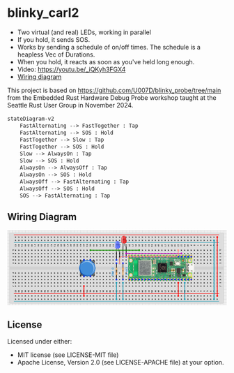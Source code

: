 # blinky_carl2

* Two virtual (and real) LEDs, working in parallel
* If you hold, it sends SOS.
* Works by sending a schedule of on/off times. The schedule is a heapless Vec of Durations.
* When you hold, it reacts as soon as you've held long enough.
* Video: <https://youtu.be/_iQKyh3FGX4>
* [Wiring diagram](https://app.cirkitdesigner.com/project/38f41aba-e97e-46a3-81b6-35f196153c90)

This project is based on <https://github.com/U007D/blinky_probe/tree/main> from the
Embedded Rust Hardware Debug Probe workshop taught at the
Seattle Rust User Group in November 2024.

```mermaid
stateDiagram-v2
    FastAlternating --> FastTogether : Tap
    FastAlternating --> SOS : Hold
    FastTogether --> Slow : Tap
    FastTogether --> SOS : Hold
    Slow --> AlwaysOn : Tap
    Slow --> SOS : Hold
    AlwaysOn --> AlwaysOff : Tap
    AlwaysOn --> SOS : Hold
    AlwaysOff --> FastAlternating : Tap
    AlwaysOff --> SOS : Hold
    SOS --> FastAlternating : Tap
```

## Wiring Diagram

[![Wiring Diagram](wiring_diagram.png)](https://app.cirkitdesigner.com/project/38f41aba-e97e-46a3-81b6-35f196153c90)

## License

Licensed under either:

* MIT license (see LICENSE-MIT file)
* Apache License, Version 2.0 (see LICENSE-APACHE file)
  at your option.
